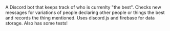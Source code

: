 A Discord bot that keeps track of who is currenlty "the best".
Checks new messages for variations of people declaring other people or things the best and records the thing mentioned.
Uses discord.js and firebase for data storage.
Also has some tests!